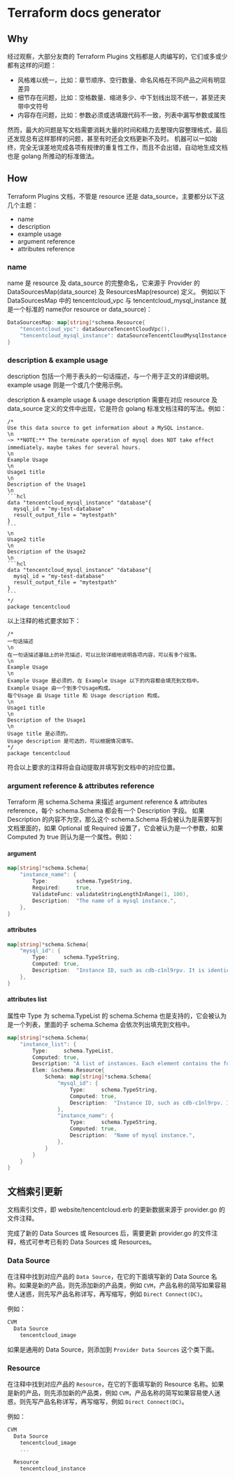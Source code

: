 # Terraform docs generator

## Why

经过观察，大部分友商的 Terraform Plugins 文档都是人肉编写的，它们或多或少都有这样的问题：

* 风格难以统一，比如：章节顺序、空行数量、命名风格在不同产品之间有明显差异
* 细节存在问题，比如：空格数量、缩进多少、中下划线出现不统一，甚至还夹带中文符号
* 内容存在问题，比如：参数必须或选填跟代码不一致，列表中漏写参数或属性

然而，最大的问题是写文档需要消耗大量的时间和精力去整理内容整理格式，最后还发现总有这样那样的问题，甚至有时还会文档更新不及时。
机器可以一如始终，完全无误差地完成各项有规律的重复性工作，而且不会出错，自动地生成文档也是 golang 所推动的标准做法。

## How

Terraform Plugins 文档，不管是 resource 还是 data_source，主要都分以下这几个主题：

* name
* description
* example usage
* argument reference
* attributes reference

### name

name 是 resource 及 data_source 的完整命名，它来源于 Provider 的 DataSourcesMap(data_source) 及 ResourcesMap(resource) 定义。
例如以下 DataSourcesMap 中的 tencentcloud_vpc 与 tencentcloud_mysql_instance 就是一个标准的 name(for resource or data_source)：

```go
DataSourcesMap: map[string]*schema.Resource{
    "tencentcloud_vpc": dataSourceTencentCloudVpc(),
    "tencentcloud_mysql_instance": dataSourceTencentCloudMysqlInstance(),
}
```

### description & example usage

description 包括一个用于表头的一句话描述，与一个用于正文的详细说明。
example usage 则是一个或几个使用示例。

description & example usage & usage description 需要在对应 resource 及 data_source 定义的文件中出现，它是符合 golang 标准文档注释的写法。例如：

    /*
    Use this data source to get information about a MySQL instance.
    \n
    ~> **NOTE:** The terminate operation of mysql does NOT take effect immediately，maybe takes for several hours.
    \n
    Example Usage
    \n
    Usage1 title
    \n
    Description of the Usage1
    \n
    ```hcl
    data "tencentcloud_mysql_instance" "database"{
      mysql_id = "my-test-database"
      result_output_file = "mytestpath"
    }
    ```
    \n
    Usage2 title
    \n
    Description of the Usage2
    \n
    ```hcl
    data "tencentcloud_mysql_instance" "database"{
      mysql_id = "my-test-database"
      result_output_file = "mytestpath"
    }
    ```
    */
    package tencentcloud

以上注释的格式要求如下：

    /*
    一句话描述
    \n
    在一句话描述基础上的补充描述，可以比较详细地说明各项内容，可以有多个段落。
    \n
    Example Usage
    \n
    Example Usage 是必须的，在 Example Usage 以下的内容都会填充到文档中。
    Example Usage 由一个到多个Usage构成。
    每个Usage 由 Usage title 和 Usage description 构成。
    \n
    Usage1 title
    \n
    Description of the Usage1
    \n
    Usage title 是必须的。
    Usage description 是可选的，可以根据情况填写。
    */
    package tencentcloud

符合以上要求的注释将会自动提取并填写到文档中的对应位置。

### argument reference & attributes reference

Terraform 用 schema.Schema 来描述 argument reference & attributes reference，每个 schema.Schema 都会有一个 Description 字段。
如果 Description 的内容不为空，那么这个 schema.Schema 将会被认为是需要写到文档里面的，如果 Optional 或 Required 设置了，它会被认为是一个参数，如果 Computed 为 true 则认为是一个属性。例如：

#### argument

```go
map[string]*schema.Schema{
    "instance_name": {
        Type:         schema.TypeString,
        Required:     true,
        ValidateFunc: validateStringLengthInRange(1, 100),
        Description:  "The name of a mysql instance.",
    },
}
```

#### attributes

```go
map[string]*schema.Schema{
    "mysql_id": {
        Type:     schema.TypeString,
        Computed: true,
        Description:  "Instance ID, such as cdb-c1nl9rpv. It is identical to the instance ID displayed in the database console page.",
    },
}
```

#### attributes list

属性中 Type 为 schema.TypeList 的 schema.Schema 也是支持的，它会被认为是一个列表，里面的子 schema.Schema 会依次列出填充到文档中。

```go
map[string]*schema.Schema{
    "instance_list": {
        Type:     schema.TypeList,
        Computed: true,
        Description: "A list of instances. Each element contains the following attributes:",
        Elem: &schema.Resource{
            Schema: map[string]*schema.Schema{
                "mysql_id": {
                    Type:     schema.TypeString,
                    Computed: true,
                    Description:  "Instance ID, such as cdb-c1nl9rpv. It is identical to the instance ID displayed in the database console page.",
                },
                "instance_name": {
                    Type:     schema.TypeString,
                    Computed: true,
                    Description:  "Name of mysql instance.",
                },
            }
        }
    }
}
```

## 文档索引更新

文档索引文件，即 website/tencentcloud.erb 的更新数据来源于 provider.go 的文件注释。

完成了新的 Data Sources 或 Resources 后，需要更新 provider.go 的文件注释，格式可参考已有的 Data Sources 或 Resources。

### Data Source

在注释中找到对应产品的 `Data Source`，在它的下面填写新的 Data Source 名称。如果是新的产品，则先添加新的产品类，例如 `CVM`，产品名称的简写如果容易使人迷惑，则先写产品名称详写，再写缩写，例如 `Direct Connect(DC)`。

例如：

```go
CVM
  Data Source
    tencentcloud_image
```

如果是通用的 Data Source，则添加到 `Provider Data Sources` 这个类下面。

### Resource

在注释中找到对应产品的 `Resource`，在它的下面填写新的 Resource 名称。如果是新的产品，则先添加新的产品类，例如 `CVM`，产品名称的简写如果容易使人迷惑，则先写产品名称详写，再写缩写，例如 `Direct Connect(DC)`。

例如：

```go
CVM
  Data Source
    tencentcloud_image
    ...

  Resource
    tencentcloud_instance
```
